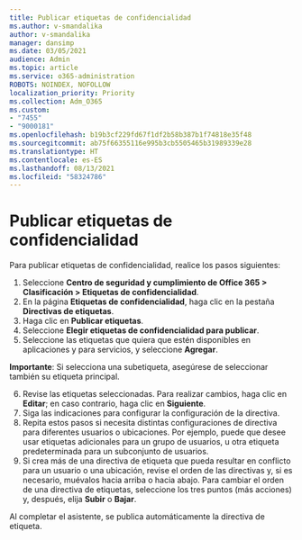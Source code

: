 ```yaml
---
title: Publicar etiquetas de confidencialidad
ms.author: v-smandalika
author: v-smandalika
manager: dansimp
ms.date: 03/05/2021
audience: Admin
ms.topic: article
ms.service: o365-administration
ROBOTS: NOINDEX, NOFOLLOW
localization_priority: Priority
ms.collection: Adm_O365
ms.custom:
- "7455"
- "9000181"
ms.openlocfilehash: b19b3cf229fd67f1df2b58b387b1f74818e35f48
ms.sourcegitcommit: ab75f66355116e995b3cb5505465b31989339e28
ms.translationtype: HT
ms.contentlocale: es-ES
ms.lasthandoff: 08/13/2021
ms.locfileid: "58324786"
---
```

# <a name="publish-sensitivity-labels"></a>Publicar etiquetas de confidencialidad

Para publicar etiquetas de confidencialidad, realice los pasos siguientes:

1. Seleccione **Centro de seguridad y cumplimiento de Office 365 > Clasificación > Etiquetas de confidencialidad**.
2. En la página **Etiquetas de confidencialidad**, haga clic en la pestaña **Directivas de etiquetas**.
3. Haga clic en **Publicar etiquetas**.
4. Seleccione **Elegir etiquetas de confidencialidad para publicar**. 
5. Seleccione las etiquetas que quiera que estén disponibles en aplicaciones y para servicios, y seleccione **Agregar**.

**Importante**: Si selecciona una subetiqueta, asegúrese de seleccionar también su etiqueta principal.

6. Revise las etiquetas seleccionadas. Para realizar cambios, haga clic en **Editar**; en caso contrario, haga clic en **Siguiente**.
7. Siga las indicaciones para configurar la configuración de la directiva.
8. Repita estos pasos si necesita distintas configuraciones de directiva para diferentes usuarios o ubicaciones. Por ejemplo, puede que desee usar etiquetas adicionales para un grupo de usuarios, u otra etiqueta predeterminada para un subconjunto de usuarios.
9. Si crea más de una directiva de etiqueta que pueda resultar en conflicto para un usuario o una ubicación, revise el orden de las directivas y, si es necesario, muévalos hacia arriba o hacia abajo. Para cambiar el orden de una directiva de etiquetas, seleccione los tres puntos (más acciones) y, después, elija **Subir** o **Bajar**.

Al completar el asistente, se publica automáticamente la directiva de etiqueta.


